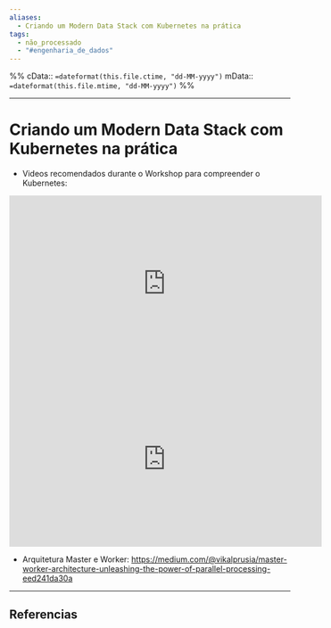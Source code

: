 ```yaml
---
aliases:
  - Criando um Modern Data Stack com Kubernetes na prática
tags:
  - não_processado
  - "#engenharia_de_dados"
---
```

%%
cData:: `=dateformat(this.file.ctime, "dd-MM-yyyy")`
mData:: `=dateformat(this.file.mtime, "dd-MM-yyyy")`
%%

___
# Criando um Modern Data Stack com Kubernetes na prática

- Videos recomendados durante o Workshop para compreender o Kubernetes:

<iframe width="560" height="315" src="https://www.youtube.com/embed/BE77h7dmoQU?si=fvmEDRWGEJnLxX0d" title="YouTube video player" frameborder="0" allow="accelerometer; autoplay; clipboard-write; encrypted-media; gyroscope; picture-in-picture; web-share" referrerpolicy="strict-origin-when-cross-origin" allowfullscreen></iframe>

<iframe width="560" height="315" src="https://www.youtube.com/embed/318elIq37PE?si=K8Jg9NEGCNDkS350" title="YouTube video player" frameborder="0" allow="accelerometer; autoplay; clipboard-write; encrypted-media; gyroscope; picture-in-picture; web-share" referrerpolicy="strict-origin-when-cross-origin" allowfullscreen></iframe>

- Arquitetura Master e Worker: https://medium.com/@vikalprusia/master-worker-architecture-unleashing-the-power-of-parallel-processing-eed241da30a



---
## Referencias